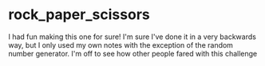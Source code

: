# rock_paper_scissors
I had fun making this one for sure! I'm sure I've done it in a very backwards way, but I only used my own notes with the exception of the random number generator.
I'm off to see how other people fared with this challenge
